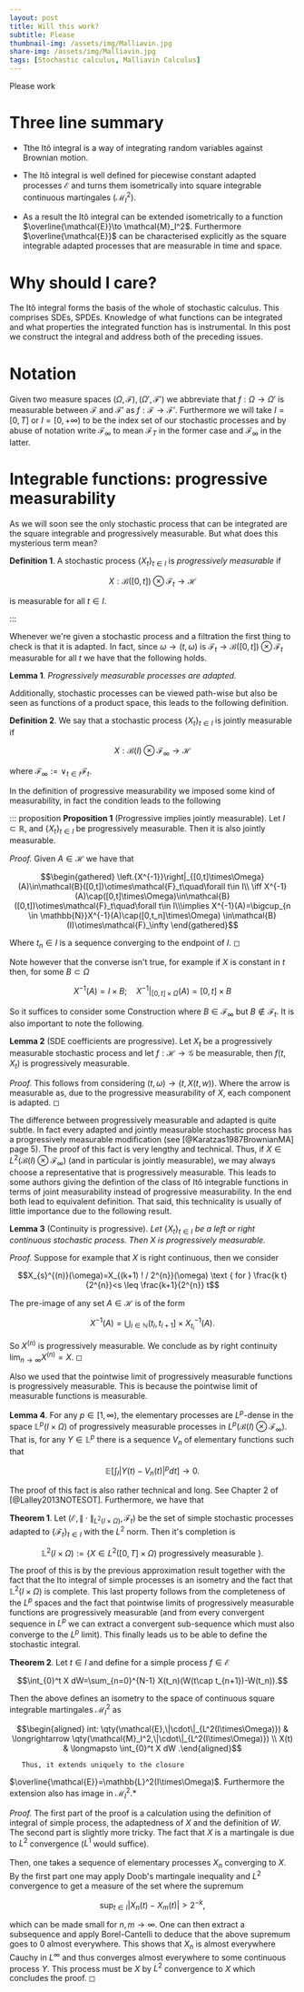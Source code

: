 ```yaml
---
layout: post
title: Will this work?
subtitle: Please
thumbnail-img: /assets/img/Malliavin.jpg
share-img: /assets/img/Malliavin.jpg
tags: [Stochastic calculus, Malliavin Calculus]
---
```

Please work
# Three line summary

-   Tthe Itô integral is a way of integrating random variables against
    Brownian motion.

-   The Itô integral is well defined for piecewise constant adapted
    processes $\mathcal{E}$ and turns them isometrically into square
    integrable continuous martingales ($\mathcal{M}_I^2$).

-   As a result the Itô integral can be extended isometrically to a
    function $\overline{\mathcal{E}}\to \mathcal{M}_I^2$. Furthermore
    $\overline{\mathcal{E}}$ can be characterised explicitly as the
    square integrable adapted processes that are measurable in time and
    space.

# Why should I care?

The Itô integral forms the basis of the whole of stochastic calculus.
This comprises SDEs, SPDEs. Knowledge of what functions can be
integrated and what properties the integrated function has is
instrumental. In this post we construct the integral and address both of
the preceding issues.

# Notation

Given two measure spaces $(\Omega,\mathcal{F}),(\Omega',\mathcal{F}')$
we abbreviate that $f:\Omega\to\Omega'$ is measurable between
$\mathcal{F}$ and $\mathcal{F}'$ as $f:\mathcal{F}\to\mathcal{F}'.$
Furthermore we will take $I=[0,T]$ or $I=[0,+\infty)$ to be the index
set of our stochastic processes and by abuse of notation write
$\mathcal{F}_\infty$ to mean $\mathcal{F}_T$ in the former case and
$\mathcal{F}_\infty$ in the latter.

# Integrable functions: progressive measurability

As we will soon see the only stochastic process that can be integrated
are the square integrable and progressively measurable. But what does
this mysterious term mean?

**Definition 1**. A stochastic process $\{X_t\}_{t\in I}$ is
*progressively measurable* if

$$X:\mathcal{B}([0,t])\otimes\mathcal{F}_t\to \mathcal{H}$$ 

is measurable for all $t\in I$.

:::

Whenever we're given a stochastic process and a filtration the first
thing to check is that it is adapted. In fact, since
$\omega\to(t,\omega)$ is
$\mathcal{F}_t\to \mathcal{B}([0,t])\otimes \mathcal{F}_t$ measurable
for all $t$ we have that the following holds.


**Lemma 1**. *Progressively measurable processes are adapted.*


Additionally, stochastic processes can be viewed path-wise but also be
seen as functions of a product space, this leads to the following
definition.


**Definition 2**. We say that a stochastic process $\{X_t\}_{t\in I}$
is jointly measurable if

$$X:\mathcal{B}(I)\otimes\mathcal{F}_\infty\to \mathcal{H}$$ 

where
$\mathcal{F}_\infty:=\vee_{t\in I}\mathcal{F}_t$.


In the definition of progressive measurability we imposed some kind of
measurability, in fact the condition leads to the following

::: proposition
**Proposition 1** (Progressive implies jointly measurable). Let
$I\subset{\mathbb R}$, and $\{X_t\}_{t\in I}$ be progressively
measurable. Then it is also jointly measurable.



*Proof.* Given $A\in\mathcal{H}$ we have that 

$$\begin{gathered}
        \left.{X^{-1}}\right|_{[0,t]\times\Omega}(A)\in\mathcal{B}([0,t])\otimes\mathcal{F}_t\quad\forall t\in I\\ \iff X^{-1}(A)\cap([0,t]\times\Omega)\in\mathcal{B}([0,t])\otimes\mathcal{F}_t\quad\forall t\in I\\\implies X^{-1}(A)=\bigcup_{n \in  \mathbb{N}}X^{-1}(A)\cap([0,t_n]\times\Omega) \in\mathcal{B}(I)\otimes\mathcal{F}_\infty
    \end{gathered}$$ 
    
Where $t_n\in I$ is a sequence converging to the
endpoint of $I$. ◻


Note however that the converse isn't true, for example if $X$ is
constant in $t$ then, for some $B\subset \Omega$

$$X^{-1}(A)=I\times B;\quad {X^{-1}}|_{[0,t]\times\Omega}(A)= [0,t]\times B$$

So it suffices to consider some Construction where
$B\in\mathcal{F}_\infty$ but $B\not\in\mathcal{F}_t$. It is also
important to note the following.



**Lemma 2** (SDE coefficients are progressive). Let $X_t$ be a
progressively measurable stochastic process and let
$f:\mathcal{H}\to\mathcal{G}$ be measurable, then $f(t,X_t)$ is
progressively measurable.



*Proof.* This follows from considering $(t,\omega)\to (t,X(t,w))$. Where
the arrow is measurable as, due to the progressive measurability of $X$,
each component is adapted. ◻


The difference between progressively measurable and adapted is quite
subtle. In fact every adapted and jointly measurable stochastic process
has a progressively measurable modification (see
[@Karatzas1987BrownianMA] page $5$). The proof of this fact is very
lengthy and technical. Thus, if
$X\in L^2(\mathcal{B}(I)\otimes\mathcal{F}_\infty)$ (and in particular
is jointly measurable), we may always choose a representative that is
progressively measurable. This leads to some authors giving the
defintion of the class of Itô integrable functions in terms of joint
measurability instead of progressive measurability. In the end both lead
to equivalent definition. That said, this technicality is usually of
little importance due to the following result.


**Lemma 3** (Continuity is progressive). *Let* $\{X_t\}_{t\in I}$ *be a
left or right continuous stochastic process. Then $X$ is progressively
measurable.*



*Proof.* Suppose for example that $X$ is right continuous, then we
consider

$$X_{s}^{(n)}(\omega)=X_{(k+1) ! / 2^{n}}(\omega) \text { for } \frac{k t}{2^{n}}<s \leq \frac{k+1}{2^{n}} t$$

The pre-image of any set $A\in\mathcal{H}$ is of the form

$$X^{-1}(A)=\bigcup_{i\in \mathbb{N}}(t_i,t_{i+1}]\times X_{t_i}^{-1}(A).$$

So $X^{(n)}$ is progressively measurable. We conclude as by right
continuity $\lim_{n \to \infty}X^{(n)}=X$. ◻


Also we used that the pointwise limit of progressively measurable
functions is progressively measurable. This is because the pointwise
limit of measurable functions is measurable.


**Lemma 4**. For any $p \in[1, \infty)$, the elementary processes are
$L^{p}$-dense in the space $\mathbb{L}^{p}(I\times\Omega)$ of
progressively measurable processes in
$L^p(\mathcal{B}(I)\otimes\mathcal{F}_\infty)$. That is, for any
$Y \in \mathbb{L}^{p}$ there is a sequence $V_{n}$ of elementary
functions such that

$$\mathbb{E}\left[\int_{I}\left|Y(t)-V_{n}(t)\right|^{p} dt\right] \longrightarrow 0.$$


The proof of this fact is also rather technical and long. See Chapter
$2$ of [@Lalley2013NOTESOT]. Furthermore, we have that


**Theorem 1**. Let
$(\mathcal{E},\|\cdot\|_{L^2(I\times\Omega)},\mathcal{F}_t)$ be the set
of simple stochastic processes adapted to $\{\mathcal{F}_t\}_{t\in I}$
with the $L^2$ norm. Then it's completion is

$$\mathbb{L}^2(I\times\Omega):=\{X\in L^2([0,T]\times\Omega)\text{ progressively measurable }\}.$$


The proof of this is by the previous approximation result together with
the fact that the Ito integral of simple processes is an isometry and
the fact that $\mathbb{L}^2(I\times\Omega)$ is complete. This last
property follows from the completeness of the $L^p$ spaces and the fact
that pointwise limits of progressively measurable functions are
progressively measurable (and from every convergent sequence in $L^p$ we
can extract a convergent sub-sequence which must also converge to the
$L^p$ limit). This finally leads us to be able to define the stochastic
integral.


**Theorem 2**. Let $t\in I$ and define for a simple process
$f\in\mathcal{E}$

$$\int_{0}^t X dW=\sum_{n=0}^{N-1} X(t_n)(W(t\cap t_{n+1})-W(t_n)).$$

Then the above defines an isometry to the space of continuous square
integrable martingales $\mathcal{M}_I^2$ as 

$$\begin{aligned}
        int: \qty(\mathcal{E},\|\cdot\|_{L^2(I\times\Omega)}) & \longrightarrow  \qty(\mathcal{M}_I^2,\|\cdot\|_{L^2(I\times\Omega)}) \\
        X(t)                                          & \longmapsto \int_{0}^t X dW
        .\end{aligned}$$
        
       Thus, it extends uniquely to the closure
$\overline{\mathcal{E}}=\mathbb{L}^2(I\times\Omega)$. Furthermore the
extension also has image in $\mathcal{M}_I^2.$*



*Proof.* The first part of the proof is a calculation using the
definition of integral of simple process, the adaptedness of $X$ and the
definition of $W$. The second part is slightly more tricky. The fact
that $X$ is a martingale is due to $L^2$ convergence ($L^1$ would
suffice).\
\
Then, one takes a sequence of elementary processes $X_n$ converging to
$X$. By the first part one may apply Doob's martingale inequality and
$L^2$ convergence to get a measure of the set where the supremum

$$\sup_{t\in I}  |X_n(t)-X_m(t)|>2^{-k},$$ 

which can be made small for
$n,m \to\infty$. One can then extract a subsequence and apply
Borel-Cantelli to deduce that the above supremum goes to $0$ almost
everywhere. This shows that $X_n$ is almost everywhere Cauchy in
$L^\infty$ and thus converges almost everywhere to some continuous
process $Y$. This process must be $X$ by $L^2$ convergence to $X$ which
concludes the proof. ◻

